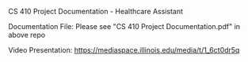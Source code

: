 CS 410 Project Documentation - Healthcare Assistant

Documentation File: Please see "CS 410 Project Documentation.pdf" in above repo

Video Presentation: https://mediaspace.illinois.edu/media/t/1_6ct0dr5q
